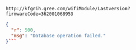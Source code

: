 `http://kfgrih.gree.com/wifiModule/Lastversion?firmwareCode=362001068959`

```json
{
  "r": 500,
  "msg": "Database operation failed."
}```